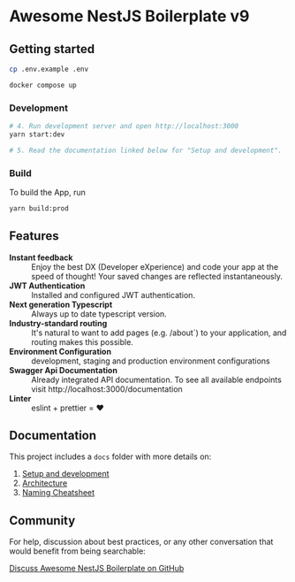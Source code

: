 # Awesome NestJS Boilerplate v9

## Getting started

```bash
cp .env.example .env

docker compose up
```


### Development
```bash
# 4. Run development server and open http://localhost:3000
yarn start:dev

# 5. Read the documentation linked below for "Setup and development".
```

### Build

To build the App, run

```bash
yarn build:prod
```

## Features

<dl>
  <!-- <dt><b>Quick scaffolding</b></dt>
  <dd>Create modules, services, controller - right from the CLI!</dd> -->

  <dt><b>Instant feedback</b></dt>
  <dd>Enjoy the best DX (Developer eXperience) and code your app at the speed of thought! Your saved changes are reflected instantaneously.</dd>

  <dt><b>JWT Authentication</b></dt>
  <dd>Installed and configured JWT authentication.</dd>

  <dt><b>Next generation Typescript</b></dt>
  <dd>Always up to date typescript version.</dd>

  <dt><b>Industry-standard routing</b></dt>
  <dd>It's natural to want to add pages (e.g. /about`) to your application, and routing makes this possible.</dd>

  <dt><b>Environment Configuration</b></dt>
  <dd>development, staging and production environment configurations</dd>

  <dt><b>Swagger Api Documentation</b></dt>
  <dd>Already integrated API documentation. To see all available endpoints visit http://localhost:3000/documentation</dd>

  <dt><b>Linter</b></dt>  
  <dd>eslint + prettier = ❤️</dd>
</dl>

## Documentation

This project includes a `docs` folder with more details on:

1.  [Setup and development](https://narhakobyan.github.io/awesome-nest-boilerplate/docs/development.html#first-time-setup)
1.  [Architecture](https://narhakobyan.github.io/awesome-nest-boilerplate/docs/architecture.html)
1.  [Naming Cheatsheet](https://narhakobyan.github.io/awesome-nest-boilerplate/docs/naming-cheatsheet.html)

## Community

For help, discussion about best practices, or any other conversation that would benefit from being searchable:

[Discuss Awesome NestJS Boilerplate on GitHub](https://github.com/NarHakobyan/awesome-nest-boilerplate/discussions)
